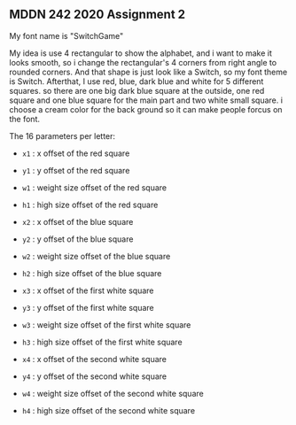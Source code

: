 ## MDDN 242 2020 Assignment 2

My font name is "SwitchGame"

My idea is use 4 rectangular to show the alphabet, and i want to make it looks smooth, so i change the rectangular's 4 corners from right angle to rounded corners. And that shape is just look like a Switch, so my font theme is Switch. Afterthat, I use red, blue, dark blue and white for 5 different squares. so there are one big dark blue square at the outside, one red square and one blue square for the main part and two white small square. i choose a cream color for the back ground so it can make people forcus on the font.

The 16 parameters per letter:
  * `x1` : x offset of the red square 
  * `y1` : y offset of the red square 
  * `w1` : weight size offset of the red square 
  * `h1` : high size  offset of the red square 

  * `x2` : x offset of the blue square 
  * `y2` : y offset of the blue square 
  * `w2` : weight size offset of the blue square 
  * `h2` : high size  offset of the blue square 

  * `x3` : x offset of the first white square 
  * `y3` : y offset of the first white square 
  * `w3` : weight size offset of the first white square 
  * `h3` : high size  offset of the first white square 

  * `x4` : x offset of the second white square 
  * `y4` : y offset of the second white square 
  * `w4` : weight size offset of the second white square 
  * `h4` : high size  offset of the second white square 


